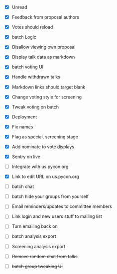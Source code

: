 - [x] Unread
- [x] Feedback from proposal authors
- [x] Votes should reload
- [x] batch Logic
- [x] Disallow viewing own proposal
- [x] Display talk data as markdown
- [x] batch voting UI
- [x] Handle withdrawn talks
- [x] Markdown links should target blank
- [x] Change voting style for screening 
- [x] Tweak voting on batch
- [x] Deployment
- [x] Fix names
- [x] Flag as special, screening stage
- [x] Add nominate to vote displays
- [x] Sentry on live
- [ ] Integrate with us.pycon.org
- [x] Link to edit URL on us.pycon.org
- [ ] batch chat
- [ ] batch hide your groups from yourself
- [ ] Email reminders/updates to committee members
- [ ] Link login and new users stuff to mailing list
- [ ] Turn emailing back on
- [ ] batch analysis export
- [ ] Screening analysis export
- [ ] ~~Remove random chat from talks~~
- [ ] ~~batch group tweaking UI~~

